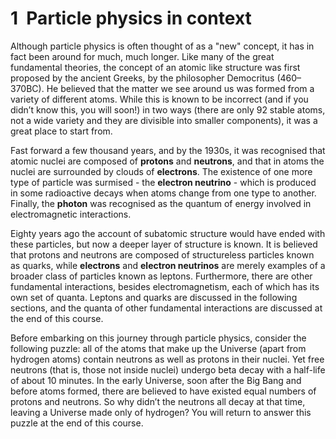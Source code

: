 # 1  Particle physics in context


Although particle physics is often thought of as a "new" concept, it has in fact been around for much, much longer. Like many of the great fundamental theories, the concept of an atomic like structure was first proposed by the ancient Greeks, by the philosopher Democritus (460–370BC). He believed that the matter we see around us was formed from a variety of different atoms. While this is known to be incorrect (and if you didn’t know this, you will soon!) in two ways (there are only 92 stable atoms, not a wide variety and they are divisible into smaller components), it was a great place to start from. 

Fast forward a few thousand years, and by the 1930s, it was recognised that atomic nuclei are composed of __protons__ and __neutrons__, and that in atoms the nuclei are surrounded by clouds of __electrons__. The existence of one more type of particle was surmised - the __electron neutrino__ - which is produced in some radioactive decays when atoms change from one type to another. Finally, the __photon__ was recognised as the quantum of energy involved in electromagnetic interactions.

Eighty years ago the account of subatomic structure would have ended with these particles, but now a deeper layer of structure is known. It is believed that protons and neutrons are composed of structureless particles known as quarks, while __electrons__ and __electron neutrinos__ are merely examples of a broader class of particles known as leptons. Furthermore, there are other fundamental interactions, besides electromagnetism, each of which has its own set of quanta. Leptons and quarks are discussed in the following sections, and the quanta of other fundamental interactions are discussed at the end of this course.

Before embarking on this journey through particle physics, consider the following puzzle: all of the atoms that make up the Universe (apart from hydrogen atoms) contain neutrons as well as protons in their nuclei. Yet free neutrons (that is, those not inside nuclei) undergo beta decay with a half-life of about 10 minutes. In the early Universe, soon after the Big Bang and before atoms formed, there are believed to have existed equal numbers of protons and neutrons. So why didn’t the neutrons all decay at that time, leaving a Universe made only of hydrogen? You will return to answer this puzzle at the end of this course.

